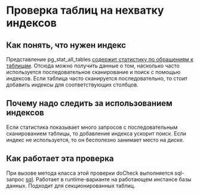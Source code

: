 # Проверка таблиц на нехватку индексов

## Как понять, что нужен индекс
Представление pg_stat_all_tables [содержит статистику по обращениям к таблицам](https://postgrespro.ru/docs/postgrespro/17/monitoring-stats#MONITORING-PG-STAT-ALL-TABLES-VIEW). Отсюда можно получить данные о том, насколько часто используется последовательное сканирование и поиск с помощью индексов.
Если таблица часто сканируется последовательно, то стоит добавить индексы для соответствующих столбцов.

## Почему надо следить за использованием индексов
Если статистика показывает много запросов с последовательным сканированием таблицы, то добавление индекса ускорит поиск. Если индекс не используется, то он бесполезно занимает место на диске.

## Как работает эта проверка
При вызове метода класса этой проверки doCheck выполняется sql-запрос [sql](https://github.com/mfvanek/pg-index-health-sql/blob/master/sql/tables_with_missing_indexes.sql).
Работает в runtime-варианте на работающем инстансе базы данных.
Подходит для секционированных таблиц.
